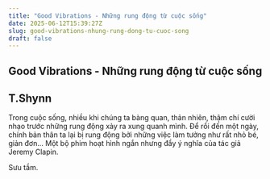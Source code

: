 ```yaml
---
title: "Good Vibrations - Những rung động từ cuộc sống"
date: 2025-06-12T15:39:27Z
slug: good-vibrations-nhung-rung-dong-tu-cuoc-song
draft: false
---
```


## Good Vibrations - Những rung động từ cuộc sống

## T.Shynn

Trong cuộc sống, nhiều khi chúng ta bàng quan, thản nhiên, thậm chí cười nhạo trước những rung động xảy ra xung quanh mình. Để rồi đến một ngày, chính bản thân ta lại bị rung động bởi những việc làm tưởng như rất nhỏ bé, giản đơn...
Một bộ phim hoạt hình ngắn nhưng đầy ý nghĩa của tác giả Jeremy Clapin.
 
Sưu tầm.